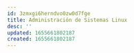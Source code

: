 ```yaml
---
id: 3zmxgi6herndvo0zw0d7fge
title: Administración de Sistemas Linux
desc: ''
updated: 1655661802187
created: 1655661802187
---
```



